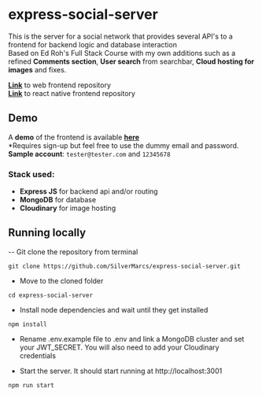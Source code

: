 # express-social-server

This is the server for a social network that provides several API's to a frontend for backend logic and database interaction <br>
Based on Ed Roh's Full Stack Course with my own additions such as a refined **Comments section**, **User search** from searchbar, **Cloud hosting for images** and fixes.

[**Link**](https://github.com/SilverMarcs/express-social-client) to web frontend repository <br>
[**Link**](https://github.com/SilverMarcs/express-social-react-native) to react native frontend repository

## Demo

A **demo** of the frontend is available [**here**](https://express-social.vercel.app) <br>
\*Requires sign-up but feel free to use the dummy email and password. <br>
**Sample account**: `tester@tester.com` and `12345678`

### Stack used:

- **Express JS** for backend api and/or routing
- **MongoDB** for database
- **Cloudinary** for image hosting

## Running locally

-- Git clone the repository from terminal

```
git clone https://github.com/SilverMarcs/express-social-server.git
```

- Move to the cloned folder

```
cd express-social-server
```

- Install node dependencies and wait until they get installed

```
npm install
```

- Rename .env.example file to .env and link a MongoDB cluster and set your JWT_SECRET. You will also need to add your Cloudinary credentials

- Start the server. It should start running at http://localhost:3001

```
npm run start
```

<br>
